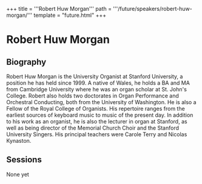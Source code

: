 +++
title = '''Robert Huw Morgan'''
path = '''/future/speakers/robert-huw-morgan/'''
template = "future.html"
+++

<h1>Robert Huw Morgan</h1>
<h2>Biography</h2>
<p>Robert Huw Morgan is the University Organist at Stanford University, a position he has held since 1999. A native of Wales, he holds a BA and MA from Cambridge University where he was an organ scholar at St. John's College. Robert also holds two doctorates in Organ Performance and Orchestral Conducting, both from the University of Washington. He is also a Fellow of the Royal College of Organists. His repertoire ranges from the earliest sources of keyboard music to music of the present day. In addition to his work as an organist, he is also the lecturer in organ at Stanford, as well as being director of the Memorial Church Choir and the Stanford University Singers. His principal teachers were Carole Terry and Nicolas Kynaston.</p>
<h2>Sessions</h2>
<p>None yet</p>


